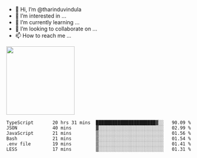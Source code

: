 - 👋 Hi, I’m @tharinduvindula
- 👀 I’m interested in ...
- 🌱 I’m currently learning ...
- 💞️ I’m looking to collaborate on ...
- 📫 How to reach me ...

<!---
tharinduvindula/tharinduvindula is a ✨ special ✨ repository because its `README.md` (this file) appears on your GitHub profile.
You can click the Preview link to take a look at your changes.
--->

<img height="180em" src="https://github-readme-stats.vercel.app/api?username=tharinduvindula&show_icons=true&hide_border=false&&count_private=true&include_all_commits=true" />


<!--START_SECTION:waka-->

```text
TypeScript       20 hrs 31 mins  ██████████████████████▓░░   90.09 %
JSON             40 mins         ▓░░░░░░░░░░░░░░░░░░░░░░░░   02.99 %
JavaScript       21 mins         ▒░░░░░░░░░░░░░░░░░░░░░░░░   01.56 %
Bash             21 mins         ▒░░░░░░░░░░░░░░░░░░░░░░░░   01.54 %
.env file        19 mins         ▒░░░░░░░░░░░░░░░░░░░░░░░░   01.41 %
LESS             17 mins         ▒░░░░░░░░░░░░░░░░░░░░░░░░   01.31 %
```

<!--END_SECTION:waka-->
